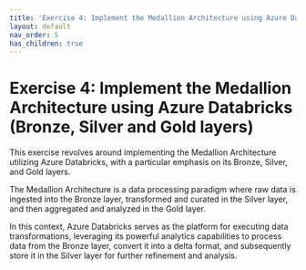 ```yaml
---
title: 'Exercise 4: Implement the Medallion Architecture using Azure Databricks (Bronze, Silver and Gold layers)'
layout: default
nav_order: 5
has_children: true
---
```


# Exercise 4: Implement the Medallion Architecture using Azure Databricks (Bronze, Silver and Gold layers)

This exercise revolves around implementing the Medallion Architecture utilizing Azure Databricks, with a particular emphasis on its Bronze, Silver, and Gold layers. 

The Medallion Architecture is a data processing paradigm where raw data is ingested into the Bronze layer, transformed and curated in the Silver layer, and then aggregated and analyzed in the Gold layer. 

In this context, Azure Databricks serves as the platform for executing data transformations, leveraging its powerful analytics capabilities to process data from the Bronze layer, convert it into a delta format, and subsequently store it in the Silver layer for further refinement and analysis.
